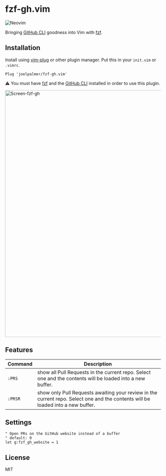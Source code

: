 # fzf-gh.vim

![Neovim](https://img.shields.io/badge/editor-Neovim-green?logo=neovim&style=plastic)

Bringing [GitHub CLI](https://cli.github.com/) goodness into Vim with [fzf](https://github.com/junegunn/fzf).

## Installation

Install using [vim-plug](https://github.com/junegunn/vim-plug) or other plugin manager.
Put this in your `init.vim` or `.vimrc`.

```vim
Plug 'joelpalmer/fzf-gh.vim'
```

⚠️  You must have [fzf](https://github.com/junegunn/fzf) and the [GitHub CLI](https://cli.github.com/) installed in order to use this plugin.

<img width="800" alt="Screen-fzf-gh" src="https://user-images.githubusercontent.com/8049061/113742815-9c030000-96c8-11eb-9845-dc18b5a94f8b.png">

## Features

| Command | Description |
|---|---|
| `:PRS` | show all Pull Requests in the current repo. Select one and the contents will be loaded into a new buffer.
| `:PRSR` | show only Pull Requests awaiting your review in the current repo. Select one and the contents will be loaded into a new buffer.  |

## Settings

```vim
" Open PRs on the GitHub website instead of a buffer
" default: 0
let g:fzf_gh_website = 1
```

## License

MIT

